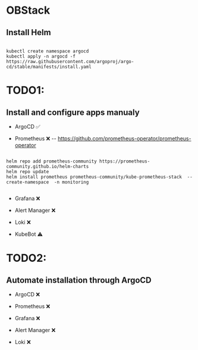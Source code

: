 # OBStack

## Install Helm
<pre><code>
kubectl create namespace argocd
kubectl apply -n argocd -f https://raw.githubusercontent.com/argoproj/argo-cd/stable/manifests/install.yaml
</code></pre>


# TODO1:
## Install and configure apps manualy 

- ArgoCD :white_check_mark:

- Prometheus :x:
-- https://github.com/prometheus-operator/prometheus-operator  
<pre><code>
helm repo add prometheus-community https://prometheus-community.github.io/helm-charts
helm repo update
helm install prometheus prometheus-community/kube-prometheus-stack  --create-namespace  -n monitoring

</code></pre>

- Grafana  :x:

- Alert Manager :x:

- Loki :x:

- KubeBot :warning:

# TODO2:
## Automate installation through ArgoCD

- ArgoCD :x:

- Prometheus :x:

- Grafana  :x:

- Alert Manager :x:

- Loki :x:
